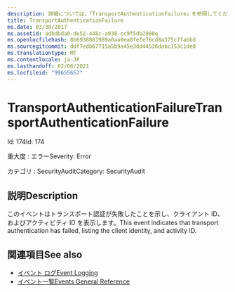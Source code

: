 ```yaml
---
description: 詳細については、「TransportAuthenticationFailure」を参照してください。
title: TransportAuthenticationFailure
ms.date: 03/30/2017
ms.assetid: adbdbda0-de52-448c-a938-cc9f5db2980e
ms.openlocfilehash: 8b6938881989a0aa0ea8fefe76cd8a375c7fabbd
ms.sourcegitcommit: ddf7edb67715a5b9a45e3dd44536dabc153c1de0
ms.translationtype: MT
ms.contentlocale: ja-JP
ms.lasthandoff: 02/06/2021
ms.locfileid: "99655657"
---
```

# <a name="transportauthenticationfailure"></a><span data-ttu-id="ab4a4-103">TransportAuthenticationFailure</span><span class="sxs-lookup"><span data-stu-id="ab4a4-103">TransportAuthenticationFailure</span></span>

<span data-ttu-id="ab4a4-104">Id: 174</span><span class="sxs-lookup"><span data-stu-id="ab4a4-104">Id: 174</span></span>  
  
 <span data-ttu-id="ab4a4-105">重大度 : エラー</span><span class="sxs-lookup"><span data-stu-id="ab4a4-105">Severity: Error</span></span>  
  
 <span data-ttu-id="ab4a4-106">カテゴリ : SecurityAudit</span><span class="sxs-lookup"><span data-stu-id="ab4a4-106">Category: SecurityAudit</span></span>  
  
## <a name="description"></a><span data-ttu-id="ab4a4-107">説明</span><span class="sxs-lookup"><span data-stu-id="ab4a4-107">Description</span></span>  

 <span data-ttu-id="ab4a4-108">このイベントはトランスポート認証が失敗したことを示し、クライアント ID、およびアクティビティ ID を表示します。</span><span class="sxs-lookup"><span data-stu-id="ab4a4-108">This event indicates that transport authentication has failed, listing the client identity, and activity ID.</span></span>  
  
## <a name="see-also"></a><span data-ttu-id="ab4a4-109">関連項目</span><span class="sxs-lookup"><span data-stu-id="ab4a4-109">See also</span></span>

- [<span data-ttu-id="ab4a4-110">イベント ログ</span><span class="sxs-lookup"><span data-stu-id="ab4a4-110">Event Logging</span></span>](index.md)
- [<span data-ttu-id="ab4a4-111">イベント一覧</span><span class="sxs-lookup"><span data-stu-id="ab4a4-111">Events General Reference</span></span>](events-general-reference.md)
